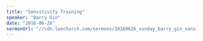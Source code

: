 ```yaml
---
title: "Sensitivity Training"
speaker: "Barry Gin"
date: "2016-06-26"
sermonUrl: "//cdn.lwechurch.com/sermons/20160626_sunday_barry_gin_sensitivity_training.mp3"
---
```

